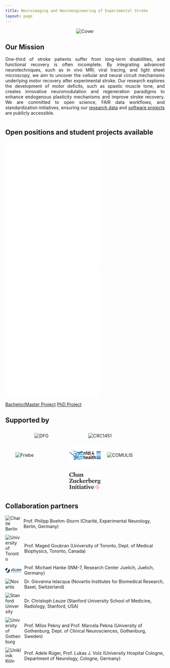 ```yaml
---
title: Neuroimaging and Neuroengineering of Experimental Stroke
layout: page
---
```


<div style="text-align: center;">
  <img src="img/CoverDecodeStroke.png" alt="Cover" style="width: 600px; height: auto;"/>
</div>

## Our Mission

<div style="text-align: justify;">
One-third of stroke patients suffer from long-term disabilities, and functional recovery is often incomplete. By integrating advanced neurotechniques, such as in vivo MRI, viral tracing, and light sheet microscopy, we aim to uncover the cellular and neural circuit mechanisms underlying motor recovery after experimental stroke. Our research explores the development of motor deficits, such as spastic muscle tone, and creates innovative neuromodulation and regeneration paradigms to enhance endogenous plasticity mechanisms and improve stroke recovery. We are committed to open science, FAIR data workflows, and standardization initiatives, ensuring our <a href="https://gin.g-node.org/Aswendt_Lab">research data</a> and <a href="https://github.com/orgs/Aswendt-Lab/repositories">software projects</a> are publicly accessible.
</div>

<div style="margin-top: 40px;"></div>


## Open positions and student projects available 
<embed src="pdf/Bachelor_Master_AIDAqc_phantom.pdf" width="300" height="400" type="application/pdf">
<embed src="pdf/PhD_CRC1451_C01.pdf" width="300" height="400" type="application/pdf">

[Bachelor/Master Project](pdf/Bachelor_Master_AIDAqc_phantom.pdf)
[PhD Project](pdf/PhD_CRC1451_C01.pdf)


## Supported by
<div style="display: flex; justify-content: center; align-items: center; padding: 10px; gap: 20px; flex-wrap: wrap;">
  <img src="img/dfg_logo_schriftzug_blau.jpg" alt="DFG" style="width: 150px; height: auto;"/>
  <img src="img/CRC1451_Logo.png" alt="CRC1451" style="width: 150px; height: auto;"/>
  <img src="img/FriebeLogo.png" alt="Friebe" style="width: 150px; height: auto;"/>
  <img src="img/logo_nfdi4.jpg" alt="COST" style="width: 100px; height: auto;"/>
  <img src="img/COMULISglobe.png" alt="COMULIS" style="width: 150px; height: auto;"/>
  <img src="img/Chan_Zuckerberg_Initiative_Logo.svg" alt="CZI" style="width: 100px; height: auto;"/>
</div>


## Collaboration partners

<div style="display: flex; flex-direction: column; align-items: flex-start; gap: 10px;">
  <div style="display: flex; align-items: center; gap: 10px;">
    <img src="img/charite_logo.svg" alt="Charité Berlin" style="width: 50px; height: auto;"/> 
    <span>Prof. Philipp Boehm-Sturm (Charité, Experimental Neurology, Berlin, Germany)</span>
  </div>
  <div style="display: flex; align-items: center; gap: 10px;">
    <img src="img/toronto_logo.png" alt="University of Toronto" style="width: 50px; height: auto;"/>
    <span>Prof. Maged Goubran (University of Toronto, Dept. of Medical Biophysics, Toronto, Canada)</span>
  </div>
   <div style="display: flex; align-items: center; gap: 10px;">
    <img src="img/fz_logo.png" alt="University of Toronto" style="width: 50px; height: auto;"/>
    <span>Prof. Michael Hanke (INM-7, Research Center Juelich, Juelich, Germany)</span>
  </div>
  <div style="display: flex; align-items: center; gap: 10px;">
    <img src="img/Novartis_logo.png" alt="Novartis" style="width: 50px; height: auto;"/>
    <span>Dr. Giovanna Ielacqua (Novartis Institutes for Biomedical Research, Basel, Switzerland)</span>
  </div>
  <div style="display: flex; align-items: center; gap: 10px;">
    <img src="img/Stanford_logo.svg" alt="Stanford University" style="width: 50px; height: auto;"/>
    <span>Dr. Christoph Leuze (Stanford University School of Medicine, Radiology, Stanford, USA)</span>
  </div>
  <div style="display: flex; align-items: center; gap: 10px;">
    <img src="img/Gothenburg_logo.png" alt="University of Gothenburg" style="width: 50px; height: auto;"/>
    <span>Prof. Milos Pekny and Prof. Marcela Pekna (University of Gothenburg, Dept. of Clinical Neurosciences, Gothenburg, Sweden)</span>
  </div>
  <div style="display: flex; align-items: center; gap: 10px;">
    <img src="img/UKK_logo.png" alt="Uniklinik Köln" style="width: 50px; height: auto;"/>
    <span>Prof. Adele Rüger, Prof. Lukas J. Volz (University Hospital Cologne, Department of Neurology, Cologne, Germany)</span>
  </div>
</div>
